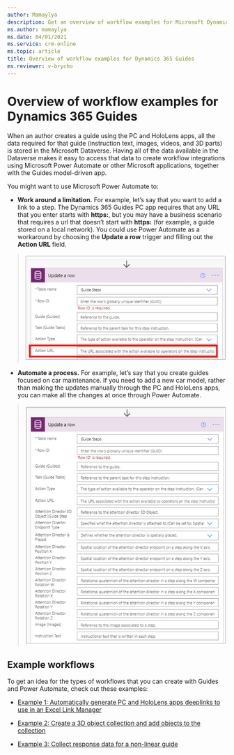 ```yaml
---
author: Mamaylya
description: Get an overview of workflow examples for Microsoft Dynamics 365 Guides
ms.author: mamaylya
ms.date: 04/01/2021
ms.service: crm-online
ms.topic: article
title: Overview of workflow examples for Dynamics 365 Guides
ms.reviewer: v-brycho
---
```


# Overview of workflow examples for Dynamics 365 Guides

When an author creates a guide using the PC and HoloLens apps, all the data required for that guide (instruction text, images, videos, and 3D parts) is stored in the Microsoft Dataverse. Having all of the data available in the Dataverse makes it easy to access that data to create workflow integrations using Microsoft Power Automate or other Microsoft applications, together with the Guides model-driven app.

You might want to use Microsoft Power Automate to:

   - **Work around a limitation.** For example, let’s say that you want to add a link to a step. The Dynamics 365 Guides PC app requires that any URL that you enter starts with **https:**, but you may have a business scenario that requires a url that doesn’t start with **https:** (for example, a guide stored on a local network). You could use Power Automate as a workaround by choosing the **Update a row** trigger and filling out the **Action URL** field.

>![Example of working around a limitation using the Action URL option](media/workflow-overview-action-url.PNG "Example of working around a limitation using the Action URL option")
 
   - **Automate a process.** For example, let’s say that you create guides focused on car maintenance. If you need to add a new car model, rather than making the updates manually through the PC and HoloLens apps, you can make all the changes at once through Power Automate.

>![Example of automating a process](media/workflow-overview-automate-process.PNG "Example of automating a process")
 
## Example workflows

To get an idea for the types of workflows that you can create with Guides and Power Automate, check out these examples:

- [Example 1: Automatically generate PC and HoloLens apps deeplinks to use in an Excel Link Manager](workflow-example-1.md)

- [Example 2: Create a 3D object collection and add objects to the collection](workflow-example-2.md)

- [Example 3: Collect response data for a non-linear guide](workflow-example-3.md)
